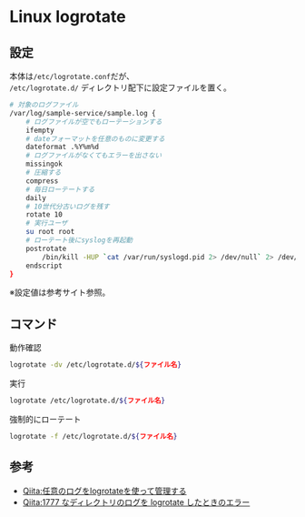 # Linux logrotate

## 設定

本体は```/etc/logrotate.conf```だが、  
 ```/etc/logrotate.d/``` ディレクトリ配下に設定ファイルを置く。

``` sh
# 対象のログファイル
/var/log/sample-service/sample.log { 
    # ログファイルが空でもローテーションする
    ifempty
    # dateフォーマットを任意のものに変更する
    dateformat .%Y%m%d 
    # ログファイルがなくてもエラーを出さない
    missingok
    # 圧縮する
    compress
    # 毎日ローテートする
    daily
    # 10世代分古いログを残す
    rotate 10
    # 実行ユーザ
    su root root
    # ローテート後にsyslogを再起動
    postrotate
        /bin/kill -HUP `cat /var/run/syslogd.pid 2> /dev/null` 2> /dev/null || true
    endscript
}
```

※設定値は参考サイト参照。

## コマンド

動作確認

``` sh
logrotate -dv /etc/logrotate.d/${ファイル名}
``` 

実行

``` sh
logrotate /etc/logrotate.d/${ファイル名}
```

強制的にローテート

``` sh
logrotate -f /etc/logrotate.d/${ファイル名}
```

## 参考

- [Qiita:任意のログをlogrotateを使って管理する](https://qiita.com/Esfahan/items/a8058f1eb593170855a1)
- [Qiita:1777 なディレクトリのログを logrotate したときのエラー](https://qiita.com/ngyuki/items/9a0ebfdb09e3b779e4fd)